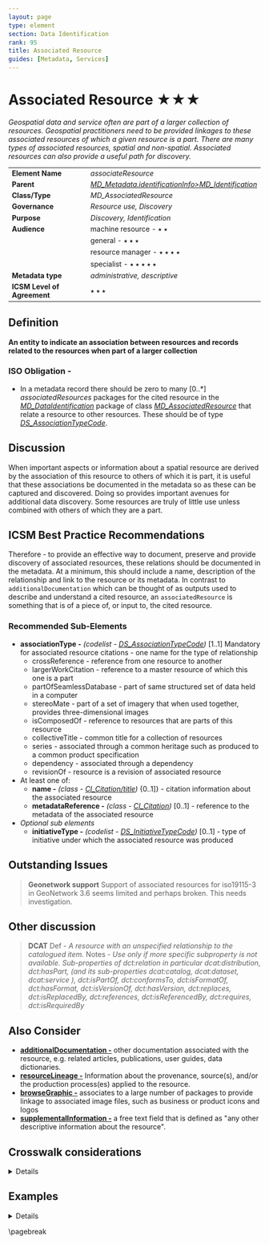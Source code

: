```yaml
---
layout: page
type: element
section: Data Identification
rank: 95
title: Associated Resource
guides: [Metadata, Services]
---
```

# Associated Resource ★★★
*Geospatial data and service often are part of a larger collection of resources. Geospatial practitioners need to be provided linkages to these associated resources of which a given resource is a part. There are many types of associated resources, spatial and non-spatial. Associated resources can also provide a useful path for discovery.*

| | |
| --- | --- |
| **Element Name** | *associateResource* |
| **Parent** | *[MD_Metadata.identificationInfo>MD_Identification](./class-MD_Identification)* |
| **Class/Type** | *MD_AssociatedResource* |
| **Governance** | *Resource use, Discovery* |
| **Purpose** | *Discovery, Identification* |
| **Audience** | machine resource - ⭑ ⭑ |
| | general - ⭑ ⭑ ⭑ |
| | resource manager - ⭑ ⭑ ⭑ ⭑ |
| | specialist - ⭑ ⭑ ⭑ ⭑ ⭑ |
| **Metadata type** | *administrative, descriptive* |
| **ICSM Level of Agreement** | ⭑ ⭑ ⭑ |

## Definition 
**An entity to indicate an association between resources and records related to the resources when part of a larger collection**

### ISO Obligation -

 - In a metadata record there should be zero to many [0..\*] *associatedResources* packages for the cited resource in the *[MD_DataIdentification](./class-MD_DataIdentification)* package of class *[MD_AssociatedResource](http://wiki.esipfed.org/index.php/MD_AssociatedResource)* that relate a resource to other resources. These should be of type *[DS_AssociationTypeCode](http://wiki.esipfed.org/index.php/ISO_19115-3_Codelists#DS_AssociationTypeCode)*.

## Discussion  

When important aspects or information about a spatial resource are derived by the association of this resource to others of which it is part, it is useful that these associations be documented in the metadata so as these can be captured and discovered. Doing so provides important avenues for additional data discovery. Some resources are truly of little use unless combined with others of which they are a part. 


## ICSM Best Practice Recommendations 
Therefore - to provide an effective way to document, preserve and provide discovery of associated resources, these relations should be documented in the metadata. At a minimum, this should include a name, description of the relationship and link to the resource or its metadata. In contrast to `additionalDocumentation` which can be thought of as outputs used to describe and understand a cited resource, an `associatedResource` is something that is of a piece of, or input to, the cited resource.

### Recommended Sub-Elements 

* **associationType -** *(codelist - [DS_AssociationTypeCode](http://wiki.esipfed.org/index.php/ISO_19115-3_Codelists#DS_AssociationTypeCode))* [1..1] Mandatory for associated resource citations - one name for the type of relationship
  * crossReference - reference from one resource to another
  * largerWorkCitation - reference to a master resource of which this one is a part
  * partOfSeamlessDatabase - part of same structured set of data held in a computer
  * stereoMate - part of a set of imagery that when used together, provides three-dimensional images
  * isComposedOf - reference to resources that are parts of this resource
  * collectiveTitle - common title for a collection of resources
  * series - associated through a common heritage such as produced to a common product specification
  * dependency - associated through a dependency
  * revisionOf - resource is a revision of associated resource
* At least one of: 
  * **name -** *(class - [CI_Citation/title](./class-CI_Citation))* {0..1]} - citation information about the associated resource
  * **metadataReference -** *(class - [CI_Citation](./class-CI_Citation))* [0..1] - reference to the metadata of the associated resource
* *Optional sub elements*
  * **initiativeType -** *(codelist - [DS_InitiativeTypeCode](http://wiki.esipfed.org/index.php/ISO_19115-3_Codelists#DS_InitiativeTypeCode))* [0..1] - type of initiative under which the associated resource was produced 
  
  
 ## Outstanding Issues

 > **Geonetwork support**
   Support of associated resources for iso19115-3 in GeoNetwork 3.6 seems limited and perhaps broken. This needs investigation.

 ## Other discussion

 > **DCAT**
 Def - *A resource with an unspecified relationship to the catalogued item.*
 Notes - *Use only if more specific subproperty is not available. Sub-properties of dct:relation in particular dcat:distribution, dct:hasPart, (and its sub-properties dcat:catalog, dcat:dataset, dcat:service ), dct:isPartOf, dct:conformsTo, dct:isFormatOf, dct:hasFormat, dct:isVersionOf, dct:hasVersion, dct:replaces, dct:isReplacedBy, dct:references, dct:isReferencedBy, dct:requires, dct:isRequiredBy*
  
 ## Also Consider

 - **[additionalDocumentation -](./AdditionalDocs)** other documentation associated with the resource, e.g. related articles, publications, user guides, data dictionaries.
 - **[resourceLineage -](./ResourceLineage)** Information about the provenance, source(s), and/or the production process(es) applied to the resource.
 - **[browseGraphic -](./BrowseGraphic)** associates to a large number of packages to provide linkage to associated image files, such as business or product icons and logos
 - **[supplementalInformation -](https://www.isotc211.org/hmmg/HTML/ConceptualModels/EARoot/EA1/EA13/EA2/EA12/EA4420.htm)**  a free text field that is defined as "any other descriptive information about the resource". 

## Crosswalk considerations

<details>

### ISO19139 
MD_AssociatedResource replaces MD_AggregateInformation to clarify its
role as a mechanism for associating resources. Changes include:

- MD_AssociatedResource/name:CI_Citation replaces MD_AggregateInformation/aggregateDatasetName
 - The name this role was simplified along with the change to the name of the class.
- MD_AggregateInformation/aggregateDataSetIdentifier
 - This MD_Identifier was removed because the MD_Identifier in the name:CI_Citation can be used to provide an identifier for the associated resource.
- MD_AssociatedResource /metadataReference:CI_Citation was added
 - This new element was added to avoid ambiguity about whether the name:CI_Citation refers to a resource or to metadata for that resource. Now it is clear that name:CI_Citation refers to the resource and the metadataReference refers to metadata for that resource.

### Dublin core / CKAN / data.gov.au 

TBD {mapping to *DC element* and discussion???}

### DCAT 

Maps to dct:relation

### RIF-CS

Maps to "Related Information"

</details>

## Examples

<details>

### XML 
```
<mdb:MD_Metadata>  
....
 </mdb:identificationInfo>   
  </mri:MD_DataIdentification>
  ....  
   <mri:associatedResource>
    <mri:MD_AssociatedResource>
     <mri:name>
      <cit:CI_Citation>
       <cit:title>
        <gco:CharacterString>Big Project</gco:CharacterString>
       </cit:title>
      </cit:CI_Citation>
     </mri:name>
     <mri:associationType>
      <mri:DS_AssociationTypeCode codeList="https://schemas.isotc211.org
      /19115/resources/Codelist/cat/codelists.xml#DS_AssociationTypeCode"
      codeListValue="largerWorkCitation"/>
     </mri:associationType>
    </mri:MD_AssociatedResource>
   </mri:associatedResource>
  ....
  </mri:MD_DataIdentification>
 </mdb:identificationInfo>
....
</mdb:MD_Metadata>
```

\pagebreak

### UML diagrams
Recommended elements highlighted in yellow

![associateResource](../images/AssociatedResourcesUML.png)

</details>

\pagebreak

